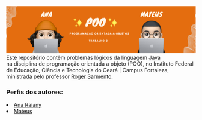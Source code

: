 
<img src="capa.png">
  <br>
Este repositório contêm problemas lógicos da linguagem
 <a href="https://tecnoblog.net/responde/o-que-e-java-guia-para-iniciantes/" target="_blank" rel="external">Java</a><br> na disciplina de programação orientada a objeto (POO), no Instituto Federal de Educação, Ciência e Tecnologia do Ceará | Campus Fortaleza, ministrada pelo professor <a href="https://github.com/rogermsarmento" target="_blank" rel="external">Roger Sarmento</a>.

   <h3> Perfis dos autores:</h3>
   <li>
   <a href="https://github.com/ameninadogorro" target="_blank" rel="external">Ana Raiany</a>
   <li>
   <a href="https://github.com/oestrangeiro" target="_blank" rel="external">Mateus</a>
   </li>
   
   
